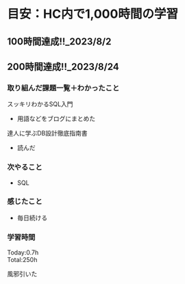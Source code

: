 # 目安：HC内で1,000時間の学習
## 100時間達成!!_2023/8/2<br>
## 200時間達成!!_2023/8/24<br>

### 取り組んだ課題一覧＋わかったこと

スッキリわかるSQL入門
- 用語などをブログにまとめた

達人に学ぶDB設計徹底指南書
- 読んだ

### 次やること
- SQL
### 感じたこと
- 毎日続ける
### 学習時間
Today:0.7h<br>
Total:250h

風邪引いた
